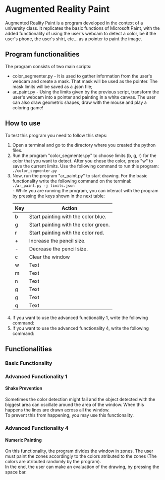 # Augmented Reality Paint
Augmented Reality Paint is a program developed in the context of a university class. It replicates the basic functions 
of Microsoft Paint, with the added functionality of using the user's webcam to detect a color, be it the user's phone, 
the user's shirt, etc... as a pointer to paint the image. <br>
<TODO Add an image here>

## Program functionalities
The program consists of two main scripts: <br>
- color_segmenter.py - It is used to gather information from the user's webcam and create a mask. That mask will be used
as the pointer. The mask limits will be saved as a .json file; <br>
- ar_paint.py - Using the limits given by the previous script, transform the user's webcam into a pointer and painting 
in a white canvas. The user can also draw geometric shapes, draw with the mouse and play a coloring game!

## How to use
To test this program you need to follow this steps:
<ol>
<li> Open a terminal and go to the directory where you created the python files. </li>
<li> Run the program "color_segmenter.py" to choose limits (b, g, r) for the color that you want to detect. After you chose the color, press "w" to save the current limits. Use the following command to run this program: </li>
<code>./color_segmenter.py</code>
<li> Now, run the program "ar_paint.py" to start drawing. For the basic functionality write the following command on the terminal:</li>
<code>./ar_paint.py -j limits.json</code> <br>
- While you are running the program, you can interact with the program by pressing the keys shown in the next table:<br>

| Key         | Action |
| ----------- | ----------- |
| b           | Start painting with the color blue.       |
| g           | Start painting with the color green.        |
| r           | Start painting with the color red.       |
| +           | Increase the pencil size.        |
| -           | Decrease the pencil size.    |
| c           | Clear the window        |
| w           | Text        |
| m           | Text        |
| n           | Text        |
| g           | Text        |
| g           | Text        |
| q           | Text        |


<li> If you want to use the advanced functionality 1, write the following command:</li>
<li> If you want to use the advanced functionality 4, write the following command:</li>
</ol>

## Functionalities
### Basic Functionality
####
### Advanced Functionality 1
#### Shake Prevention
Sometimes the color detection might fail and the object detected with the biggest area can oscillate around the area of the window. When this happens the lines are drawn across all the window. <br>
To prevent this from happening, you may use this functionality.
### Advanced Functionality 4
#### Numeric Painting
On this functionality, the program divides the window in zones. The user must paint the zones accordingly to the colors atributed to the zones (The colors are atributed randomly by the program). <br>
In the end, the user can make an evaluation of the drawing, by pressing the space bar.